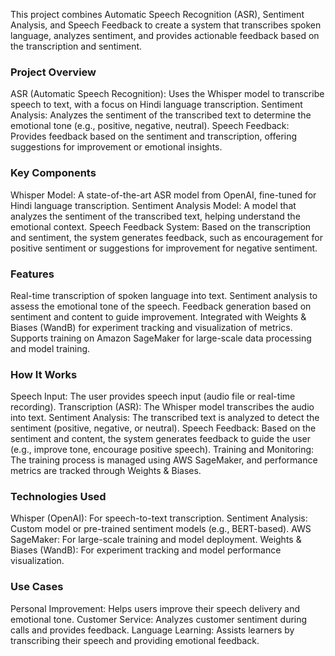 This project combines Automatic Speech Recognition (ASR), Sentiment Analysis, and Speech Feedback to create a system that transcribes spoken language, analyzes sentiment, and provides actionable feedback based on the transcription and sentiment.

### Project Overview
ASR (Automatic Speech Recognition): Uses the Whisper model to transcribe speech to text, with a focus on Hindi language transcription.
Sentiment Analysis: Analyzes the sentiment of the transcribed text to determine the emotional tone (e.g., positive, negative, neutral).
Speech Feedback: Provides feedback based on the sentiment and transcription, offering suggestions for improvement or emotional insights.
### Key Components
Whisper Model: A state-of-the-art ASR model from OpenAI, fine-tuned for Hindi language transcription.
Sentiment Analysis Model: A model that analyzes the sentiment of the transcribed text, helping understand the emotional context.
Speech Feedback System: Based on the transcription and sentiment, the system generates feedback, such as encouragement for positive sentiment or suggestions for improvement for negative sentiment.
### Features
Real-time transcription of spoken language into text.
Sentiment analysis to assess the emotional tone of the speech.
Feedback generation based on sentiment and content to guide improvement.
Integrated with Weights & Biases (WandB) for experiment tracking and visualization of metrics.
Supports training on Amazon SageMaker for large-scale data processing and model training.
### How It Works
Speech Input: The user provides speech input (audio file or real-time recording).
Transcription (ASR): The Whisper model transcribes the audio into text.
Sentiment Analysis: The transcribed text is analyzed to detect the sentiment (positive, negative, or neutral).
Speech Feedback: Based on the sentiment and content, the system generates feedback to guide the user (e.g., improve tone, encourage positive speech).
Training and Monitoring: The training process is managed using AWS SageMaker, and performance metrics are tracked through Weights & Biases.
### Technologies Used
Whisper (OpenAI): For speech-to-text transcription.
Sentiment Analysis: Custom model or pre-trained sentiment models (e.g., BERT-based).
AWS SageMaker: For large-scale training and model deployment.
Weights & Biases (WandB): For experiment tracking and model performance visualization.
### Use Cases
Personal Improvement: Helps users improve their speech delivery and emotional tone.
Customer Service: Analyzes customer sentiment during calls and provides feedback.
Language Learning: Assists learners by transcribing their speech and providing emotional feedback.

